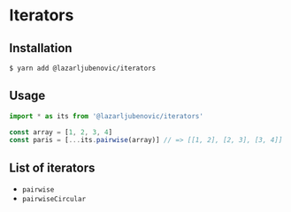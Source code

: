 # Iterators

## Installation

```bash
$ yarn add @lazarljubenovic/iterators
```

## Usage

```typescript
import * as its from '@lazarljubenovic/iterators'

const array = [1, 2, 3, 4]
const paris = [...its.pairwise(array)] // => [[1, 2], [2, 3], [3, 4]]
```

## List of iterators

- `pairwise`
- `pairwiseCircular`
